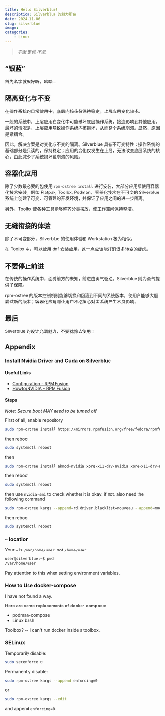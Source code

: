 ```yaml
---
title: Hello Silverblue!
description: Silverblue 的魅力所在
date: 2024-11-06
slug: silverblue
image: 
categories:
    - Linux
---
```


> *平衡 忠诚 不息*

## “银蓝”
首先名字就很好听，哈哈... 

## 隔离变化与不变
在操作系统的日常使用中，底层内核往往保持稳定，上层应用变化较多。  

一般的系统中，上层应用在变化中可能破坏底层操作系统，接连影响到其他应用。最坏的情况是，上层应用导致操作系统内核损坏，从而整个系统崩溃。显然，原因是紧耦合。  

因此，解决方案是对变化与不变的隔离。Silverblue 具有不可变特性：操作系统的基础部分是只读的，保持稳定；应用的变化仅发生在上层，无法改变底层系统的核心，由此减少了系统损坏或崩溃的风险。  

## 容器化应用
除了少数最必要的包使用 `rpm-ostree install` 进行安装，大部分应用都使用容器化技术安装，例如 Flatpak, Toolbx, Podman，容器化技术在不可变的 Silverblue 系统上创建了可变、可管理的开发环境，并保证了应用之间的进一步隔离。  

另外，Toolbx 使各种工具能够整齐分类摆放，使工作空间保持整洁。  

## 无缝衔接的体验
除了不可变部分，Silverblue 的使用体验和 Workstation 极为相似。  

在 Toolbx 中，可以使用 dnf 安装应用，这一点应该能打消很多转变的疑虑。  

## 不要停止前进
在传统的操作系统中，面对前方的未知，前进由勇气驱动。Silverblue 则为勇气提供了保障。  

rpm-ostree 的版本控制机制能够切换和回滚到不同的系统版本，使用户能够大胆尝试新的版本；容器化应用则让用户不必担心对主系统产生不良影响。        

## 最后
Silverblue 的设计充满魅力，不要犹豫去使用！  

## Appendix
### Install Nvidia Driver and Cuda on Silverblue
#### Useful Links
- [Configuration - RPM Fusion](https://rpmfusion.org/Configuration)  
- [Howto/NVIDIA - RPM Fusion](https://rpmfusion.org/Howto/NVIDIA#OSTree_.28Silverblue.2FKinoite.2Fetc.29)  
#### Steps
*Note: Secure boot MAY need to be turned off*  

First of all, enable repository
```bash
sudo rpm-ostree install https://mirrors.rpmfusion.org/free/fedora/rpmfusion-free-release-$(rpm -E %fedora).noarch.rpm https://mirrors.rpmfusion.org/nonfree/fedora/rpmfusion-nonfree-release-$(rpm -E %fedora).noarch.rpm
```
then reboot
```bash
sudo systemctl reboot
```
then
```bash
sudo rpm-ostree install akmod-nvidia xorg-x11-drv-nvidia xorg-x11-drv-nvidia-cuda
```
then reboot
```bash
sudo systemctl reboot
```
then use `nvidia-smi` to check whether it is okay, if not, also need the following command
```bash
sudo rpm-ostree kargs --append=rd.driver.blacklist=nouveau --append=modprobe.blacklist=nouveau --append=nvidia-drm.modeset=1
```
then reboot
```bash
sudo systemctl reboot
```

### `~` location
Your `~` is `/var/home/user`, not `/home/user`.  
```bash
user@silverblue:~$ pwd
/var/home/user
```

Pay attention to this when setting environment variables.  

### How to Use docker-compose
I have not found a way.  

Here are some replacements of docker-compose:  
- podman-compose
- Linux bash

Toolbox? -- I can't run docker inside a toolbox.  

### SELinux
Temporarily disable:  
```bash
sudo setenforce 0
```

Permanently disable:  
```bash
sudo rpm-ostree kargs --append enforcing=0
```
or
```bash
sudo rpm-ostree kargs --edit
```
and append `enforcing=0`.  

